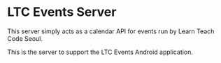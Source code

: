 # LTC Events Server

This server simply acts as a calendar API for events run by Learn Teach Code Seoul.

This is the server to support the LTC Events Android application.